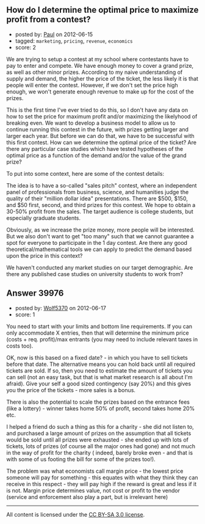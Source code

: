 ## How do I determine the optimal price to maximize profit from a contest?

- posted by: [Paul](https://stackexchange.com/users/-1/18425-paul) on 2012-06-15
- tagged: `marketing`, `pricing`, `revenue`, `economics`
- score: 2

We are trying to setup a contest at my school where contestants have to pay to enter and compete. We have enough money to cover a grand prize, as well as other minor prizes. According to my naive understanding of supply and demand, the higher the price of the ticket, the less likely it is that people will enter the contest. However, if we don't set the price high enough, we won't generate enough revenue to make up for the cost of the prizes. 

This is the first time I've ever tried to do this, so I don't have any data on how to set the price for maximum profit and/or maximizing the likelyhood of breaking even.  We want to develop a business model to allow us to continue running this contest in the future, with prizes getting larger and larger each year.  But before we can do that, we have to be successful with this first contest.  How can we determine the optimal price of the ticket? Are there any particular case studies which have tested hypotheses of the optimal price as a function of the demand and/or the value of the grand prize?

To put into some context, here are some of the contest details:

The idea is to have a so-called "sales pitch" contest, where an independent panel of professionals from business, science, and humanities judge the quality of their "million dollar idea" presentations. There are $500, $150, and $50 first, second, and third prizes for this contest. We hope to obtain a 30-50% profit from the sales. The target audience is college students, but especially graduate students.

Obviously, as we increase the prize money, more people will be interested.  But we also don't want to get "too many" such that we cannot guarantee a spot for everyone to participate in the 1 day contest.  Are there any good theoretical/mathematical tools we can apply to predict the demand based upon the price in this context?  

We haven't conducted any market studies on our target demographic.  Are there any published case studies on university students to work from?



## Answer 39976

- posted by: [Wolf5370](https://stackexchange.com/users/-1/18438-wolf5370) on 2012-06-17
- score: 1

You need to start with your limits and bottom line requirements. If you can only accommodate X entries, then that will determine the minimum price (costs + req. profit)/max entrants (you may need to include relevant taxes in costs too).

OK, now is this based on a fixed date? - in which you have to sell tickets before that date. The alternative means you can hold back until all required tickets are sold. If so, then you need to estimate the amount of tickets you can sell (not an easy task, but that is what market research is all about I'm afraid). Give your self a good sized contingency (say 20%) and this gives you the price of the tickets - more sales is a bonus.

There is also the potential to scale the prizes based on the entrance fees (like a lottery) - winner takes home 50% of profit, second takes home 20% etc.

I helped a friend do such a thing as this for a charity - she did not listen to, and purchased a large amount of prizes on the assumption that all tickets would be sold until all prizes were exhausted - she ended up with lots of tickets, lots of prizes (of course all the major ones had gone) and not much in the way of profit for the charity ( indeed, barely broke even - and that is with some of us footing the bill for some of the prizes too!). 

The problem was what economists call margin price - the lowest price someone will pay for something - this equates with what they think they can receive in this respect - they will pay high if the reward is great and less if it is not. Margin price determines value, not cost or profit to the vendor (service and enforcement also play a part, but is irrelevant here)



---

All content is licensed under the [CC BY-SA 3.0 license](https://creativecommons.org/licenses/by-sa/3.0/).
